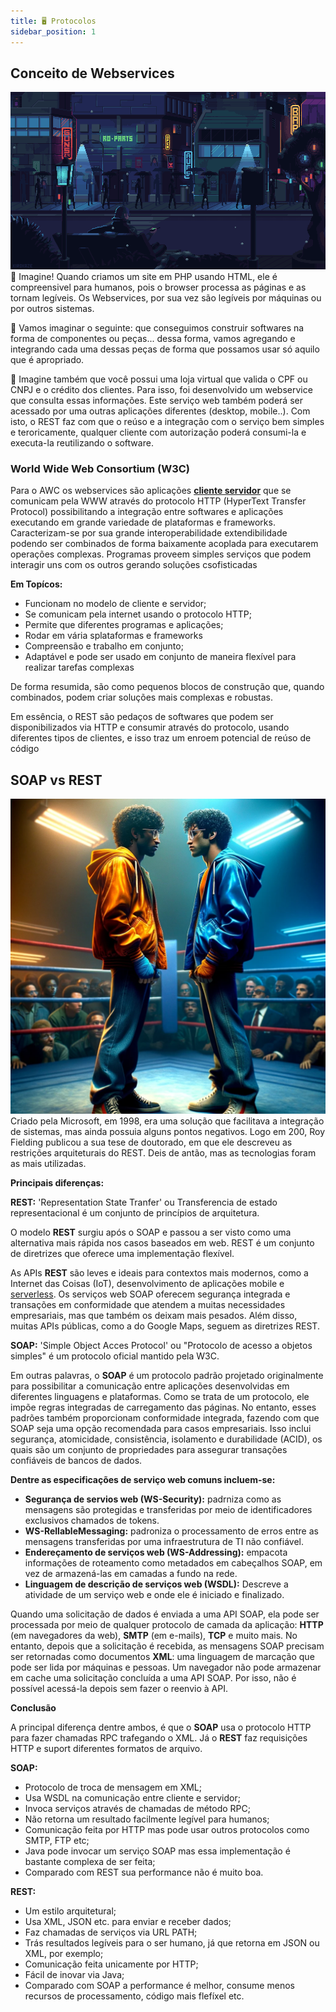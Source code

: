 ```yaml
---
title: 🖥️ Protocolos
sidebar_position: 1
---
```

## Conceito de Webservices
![alt text](../../../img/momento.gif)
💭 Imagine! Quando criamos um site em PHP usando HTML, ele é compreensivel para humanos, pois o browser processa as páginas e as tornam legíveis. Os Webservices, por sua vez são legíveis por máquinas ou por outros sistemas. 

💭 Vamos imaginar o seguinte: que conseguimos construir softwares na forma de componentes ou peças... dessa forma, vamos agregando e integrando cada uma dessas peças de forma que possamos usar só aquilo que é apropriado.

💭 Imagine também que você possui uma loja virtual que valida o CPF ou CNPJ e o crédito dos clientes. Para isso, foi desenvolvido um webservice que consulta essas informações. Este serviço web também poderá ser acessado por uma outras aplicações diferentes (desktop, mobile..).
Com isto, o REST faz com que o reúso e a integração com o serviço bem simples e teroricamente, qualquer cliente com autorização poderá consumi-la e executa-la reutilizando o software.

### World Wide Web Consortium (W3C) 
 Para o AWC os webservices são aplicações **[cliente servidor](https://refactoring.guru/pt-br/design-patterns)** que se comunicam pela WWW através do protocolo HTTP (HyperText Transfer Protocol) possibilitando a integração entre softwares e aplicações executando em grande variedade de plataformas e frameworks. Caracterizam-se por sua grande interoperabilidade extendibilidade podendo ser combinados de forma baixamente acoplada para executarem operações complexas. Programas proveem simples serviços que podem interagir uns com os outros gerando soluções csofisticadas

 **Em Topícos:**

- Funcionam no modelo de cliente e servidor;
- Se comunicam pela internet usando o protocolo HTTP;
- Permite que diferentes programas e aplicações;
- Rodar em vária splataformas e frameworks
- Compreensão e trabalho em conjunto;
- Adaptável e pode ser usado em conjunto de maneira flexível para realizar tarefas complexas

De forma resumida, são como pequenos blocos de construção que, quando combinados, podem criar soluções mais complexas e robustas.


Em essência, o REST são pedaços de softwares que podem ser disponibilizados via HTTP e consumir através do protocolo, usando diferentes tipos de clientes, e isso traz um enroem potencial de reúso de código 

## **SOAP vs REST**
![alt text](../../../img/so-vs-re.webp)
Criado pela Microsoft, em 1998, era uma solução que facilitava a integração de sistemas, mas ainda possuia alguns pontos negativos. Logo em 200, Roy Fielding publicou a sua tese de doutorado, em que ele descreveu as restrições arquiteturais do REST. Deis de antão, mas as tecnologias foram as mais utilizadas.

**Principais diferenças:**

**REST:** 'Representation State Tranfer' ou Transferencia de estado representacional é um conjunto de princípios de arquitetura.

O modelo **REST** surgiu após o SOAP e passou a ser visto como uma alternativa mais rápida nos casos baseados em web. REST é um conjunto de diretrizes que oferece uma implementação flexível.

As APIs **REST** são leves e ideais para contextos mais modernos, como a Internet das Coisas (IoT), desenvolvimento de aplicações mobile e [serverless](https://www.redhat.com/pt-br/topics/cloud-native-apps/what-is-serverless). Os serviços web SOAP oferecem segurança integrada e transações em conformidade que atendem a muitas necessidades empresariais, mas que também os deixam mais pesados. Além disso, muitas APIs públicas, como a do Google Maps, seguem as diretrizes REST.

**SOAP:** 'Simple Object Acces Protocol' ou "Protocolo de acesso a objetos simples" é um protocolo oficial mantido pela W3C.
 
Em outras palavras, o **SOAP** é um protocolo padrão projetado originalmente para possibilitar a comunicação entre aplicações desenvolvidas em diferentes linguagens e plataformas. Como se trata de um protocolo, ele impõe regras integradas de carregamento das páginas. No entanto, esses padrões também proporcionam conformidade integrada, fazendo com que SOAP seja uma opção recomendada para casos empresariais. Isso inclui segurança, atomicidade, consistência, isolamento e durabilidade (ACID), os quais são um conjunto de propriedades para assegurar transações confiáveis de bancos de dados. 

**Dentre as especificações de serviço web comuns incluem-se:**

- **Segurança de servios web (WS-Security):** padrniza como as mensagens são protegidas e transferidas por meio de identificadores exclusivos chamados de tokens. 
- **WS-RellableMessaging:** padroniza o processamento de erros entre as mensagens transferidas por uma infraestrutura de TI não confiável. 
- **Endereçamento de serviços web (WS-Addressing):** empacota informações de roteamento como metadados em cabeçalhos SOAP, em vez de armazená-las em camadas a fundo na rede.
- **Linguagem de descrição de serviços web (WSDL):** Descreve a atividade de um serviço web e onde ele é iniciado e finalizado. 

Quando uma solicitação de dados é enviada a uma API SOAP, ela pode ser processada por meio de qualquer protocolo de camada da aplicação: **HTTP** (em navegadores da web), **SMTP** (em e-mails), **TCP** e muito mais. No entanto, depois que a solicitação é recebida, as mensagens SOAP precisam ser retornadas como documentos **XML**: uma linguagem de marcação que pode ser lida por máquinas e pessoas. Um navegador não pode armazenar em cache uma solicitação concluída a uma API SOAP. Por isso, não é possível acessá-la depois sem fazer o reenvio à API.


**Conclusão**

A principal diferença dentre ambos, é que o **SOAP** usa o protocolo HTTP para fazer chamadas RPC trafegando o XML.
Já o **REST** faz requisições HTTP e suport diferentes formatos de arquivo.


**SOAP:**
* Protocolo de troca de mensagem em XML;
* Usa WSDL na comunicação entre cliente e servidor;
* Invoca serviços através de chamadas de método RPC;
* Não retorna um resultado facilmente legível para humanos;
* Comunicação feita por HTTP mas pode usar outros protocolos como SMTP, FTP etc;
* Java pode invocar um serviço SOAP mas essa implementação é bastante complexa de ser feita;
* Comparado com REST sua performance não é muito boa.

**REST:**
* Um estilo arquitetural;
* Usa XML, JSON etc. para enviar e receber dados;
* Faz chamadas de serviços via URL PATH;
* Trás resultados legíveis para o ser humano, já que retorna em JSON ou XML, por exemplo;
* Comunicação feita unicamente por HTTP;
* Fácil de inovar via Java;
* Comparado com SOAP a performance é melhor, consume menos recursos de processamento, código mais flefíxel etc.


